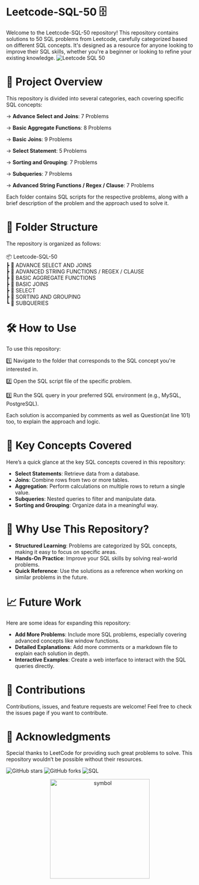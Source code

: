 # Leetcode-SQL-50 🗄️
Welcome to the Leetcode-SQL-50 repository! This repository contains solutions to 50 SQL problems from Leetcode, carefully categorized based on different SQL concepts. It's designed as a resource for anyone looking to improve their SQL skills, whether you're a beginner or looking to refine your existing knowledge.
![Leetcode SQL 50](https://github.com/user-attachments/assets/7aeafe8f-5b52-4599-b0c6-d30380c26f88)


# 🚀 Project Overview
This repository is divided into several categories, each covering specific SQL concepts:


→ <b>Advance Select and Joins</b>: 7 Problems <br>

→ <b>Basic Aggregate Functions</b>: 8 Problems <br>

→ <b>Basic Joins</b>: 9 Problems <br>

→ <b>Select Statement</b>: 5 Problems <br>

→ <b>Sorting and Grouping</b>: 7 Problems <br>

→ <b>Subqueries</b>: 7 Problems<br>

→ <b>Advanced String Functions / Regex / Clause</b>: 7 Problems <br>


Each folder contains SQL scripts for the respective problems, along with a brief description of the problem and the approach used to solve it.


# 📂 Folder Structure
The repository is organized as follows:
<br><br>
📦 Leetcode-SQL-50<br>
 ┣ 📂 ADVANCE SELECT AND JOINS<br>
 ┣ 📂 ADVANCED STRING FUNCTIONS / REGEX / CLAUSE <br>
 ┣ 📂 BASIC AGGREGATE FUNCTIONS<br>
 ┣ 📂 BASIC JOINS<br>
 ┣ 📂 SELECT<br>
 ┣ 📂 SORTING AND GROUPING<br>
 ┗ 📂 SUBQUERIES<br>


# 🛠️ How to Use
To use this repository:

1️⃣ Navigate to the folder that corresponds to the SQL concept you're interested in.

2️⃣ Open the SQL script file of the specific problem.

3️⃣ Run the SQL query in your preferred SQL environment (e.g., MySQL, PostgreSQL).

Each solution is accompanied by comments as well as Question(at line 101) too, to explain the approach and logic.

# 🎯 Key Concepts Covered
Here’s a quick glance at the key SQL concepts covered in this repository:

- <b>Select Statements</b>: Retrieve data from a database.
- <b>Joins</b>: Combine rows from two or more tables.
- <b>Aggregation</b>: Perform calculations on multiple rows to return a single value.
- <b>Subqueries</b>: Nested queries to filter and manipulate data.
- <b>Sorting and Grouping</b>: Organize data in a meaningful way.

# 🌟 Why Use This Repository?

- <b>Structured Learning</b>: Problems are categorized by SQL concepts, making it easy to focus on specific areas.
- <b>Hands-On Practice</b>: Improve your SQL skills by solving real-world problems.
- <b>Quick Reference</b>: Use the solutions as a reference when working on similar problems in the future.

# 📈 Future Work
Here are some ideas for expanding this repository:

- <b>Add More Problems</b>: Include more SQL problems, especially covering advanced concepts like window functions.
- <b>Detailed Explanations</b>: Add more comments or a markdown file to explain each solution in depth.
- <b>Interactive Examples</b>: Create a web interface to interact with the SQL queries directly.

#  🤝 Contributions
Contributions, issues, and feature requests are welcome! Feel free to check the issues page if you want to contribute.

# 🙌 Acknowledgments
Special thanks to LeetCode for providing such great problems to solve. This repository wouldn’t be possible without their resources.


![GitHub stars](https://img.shields.io/github/stars/HarshitLaloriya/Leetcode-SQL-50)
![GitHub forks](https://img.shields.io/github/forks/HarshitLaloriya/Leetcode-SQL-50)
![SQL](https://img.shields.io/badge/SQL-100%25-green)



<p align="center">
  <img width="268" alt="symbol" src="https://github.com/HarshitLaloriya/SMS-Classification-Model/assets/153602422/aac7df32-7c7a-46ee-9fcf-84767bc0d029">
</p>
